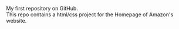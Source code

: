 My first repository on GitHub.
<br>
This repo contains a html/css project for the Homepage of Amazon's website.
